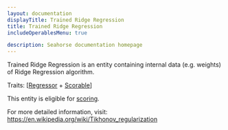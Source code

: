 ```yaml
---
layout: documentation
displayTitle: Trained Ridge Regression
title: Trained Ridge Regression
includeOperablesMenu: true

description: Seahorse documentation homepage
---
```


Trained Ridge Regression is an entity containing internal data (e.g. weights)
of Ridge Regression algorithm.

Traits:
[[Regressor](../traits/regressor.html) +
[Scorable](../traits/scorable.html)]

This entity is eligible for
[scoring](../operations/score_regressor.html).

For more detailed information, visit:
<a target="_blank" href="https://en.wikipedia.org/wiki/Tikhonov_regularization">https://en.wikipedia.org/wiki/Tikhonov_regularization</a>
